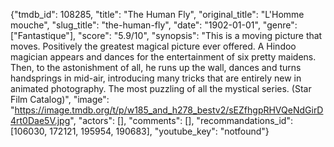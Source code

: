 {"tmdb_id": 108285, "title": "The Human Fly", "original_title": "L'Homme mouche", "slug_title": "the-human-fly", "date": "1902-01-01", "genre": ["Fantastique"], "score": "5.9/10", "synopsis": "This is a moving picture that moves. Positively the greatest magical picture ever offered. A Hindoo magician appears and dances for the entertainment of six pretty maidens. Then, to the astonishment of all, he runs up the wall, dances and turns handsprings in mid-air, introducing many tricks that are entirely new in animated photography. The most puzzling of all the mystical series. (Star Film Catalog)", "image": "https://image.tmdb.org/t/p/w185_and_h278_bestv2/sEZfhgpRHVQeNdGirD4rt0Dae5V.jpg", "actors": [], "comments": [], "recommandations_id": [106030, 172121, 195954, 190683], "youtube_key": "notfound"}
